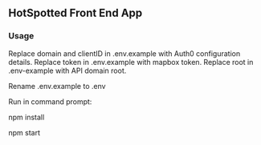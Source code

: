 ## HotSpotted Front End App

### Usage

Replace domain and clientID in .env.example with Auth0 configuration details.
Replace token in .env.example with mapbox token.
Replace root in .env-example with API domain root.

Rename .env.example to .env

Run in command prompt:

npm install

npm start
